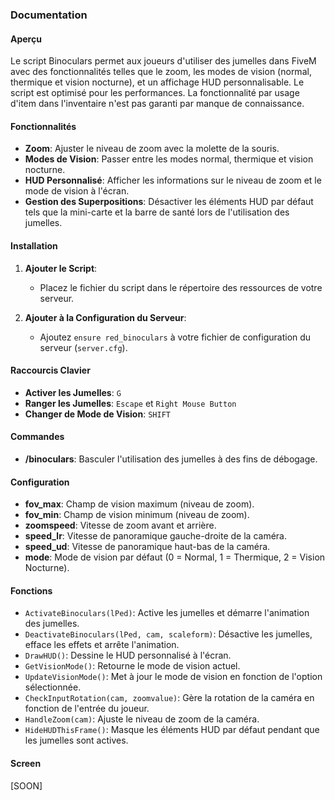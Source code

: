 ### Documentation

#### Aperçu

Le script Binoculars permet aux joueurs d'utiliser des jumelles dans FiveM avec des fonctionnalités telles que le zoom, les modes de vision (normal, thermique et vision nocturne), et un affichage HUD personnalisable. Le script est optimisé pour les performances.
La fonctionnalité par usage d'item dans l'inventaire n'est pas garanti par manque de connaissance.

#### Fonctionnalités

- **Zoom**: Ajuster le niveau de zoom avec la molette de la souris.
- **Modes de Vision**: Passer entre les modes normal, thermique et vision nocturne.
- **HUD Personnalisé**: Afficher les informations sur le niveau de zoom et le mode de vision à l'écran.
- **Gestion des Superpositions**: Désactiver les éléments HUD par défaut tels que la mini-carte et la barre de santé lors de l'utilisation des jumelles.

#### Installation

1. **Ajouter le Script**:
   - Placez le fichier du script dans le répertoire des ressources de votre serveur.

2. **Ajouter à la Configuration du Serveur**:
   - Ajoutez `ensure red_binoculars` à votre fichier de configuration du serveur (`server.cfg`).

#### Raccourcis Clavier

- **Activer les Jumelles**: `G`
- **Ranger les Jumelles**: `Escape` et `Right Mouse Button`
- **Changer de Mode de Vision**: `SHIFT`

#### Commandes

- **/binoculars**: Basculer l'utilisation des jumelles à des fins de débogage.

#### Configuration

- **fov_max**: Champ de vision maximum (niveau de zoom).
- **fov_min**: Champ de vision minimum (niveau de zoom).
- **zoomspeed**: Vitesse de zoom avant et arrière.
- **speed_lr**: Vitesse de panoramique gauche-droite de la caméra.
- **speed_ud**: Vitesse de panoramique haut-bas de la caméra.
- **mode**: Mode de vision par défaut (0 = Normal, 1 = Thermique, 2 = Vision Nocturne).

#### Fonctions

- `ActivateBinoculars(lPed)`: Active les jumelles et démarre l'animation des jumelles.
- `DeactivateBinoculars(lPed, cam, scaleform)`: Désactive les jumelles, efface les effets et arrête l'animation.
- `DrawHUD()`: Dessine le HUD personnalisé à l'écran.
- `GetVisionMode()`: Retourne le mode de vision actuel.
- `UpdateVisionMode()`: Met à jour le mode de vision en fonction de l'option sélectionnée.
- `CheckInputRotation(cam, zoomvalue)`: Gère la rotation de la caméra en fonction de l'entrée du joueur.
- `HandleZoom(cam)`: Ajuste le niveau de zoom de la caméra.
- `HideHUDThisFrame()`: Masque les éléments HUD par défaut pendant que les jumelles sont actives.

#### Screen
[SOON]

